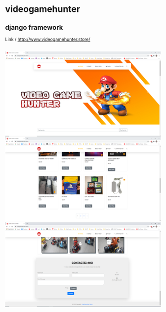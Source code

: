 # videogamehunter
## django framework

Link / http://www.videogamehunter.store/

<br>
<img src="img1.PNG">
<br>
<img src="img2.PNG">
<br>
<img src="img3.PNG">
